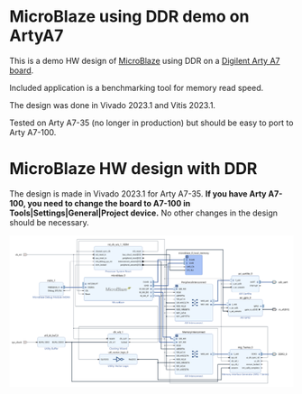 # MicroBlaze using DDR demo on ArtyA7

This is a demo HW design of [MicroBlaze](https://www.xilinx.com/products/design-tools/microblaze.html) using DDR on a [Digilent Arty A7 board](https://digilent.com/shop/arty-a7-100t-artix-7-fpga-development-board/).

Included application is a benchmarking tool for memory read speed.

The design was done in Vivado 2023.1 and Vitis 2023.1.

Tested on Arty A7-35 (no longer in production) but should be easy to port to Arty A7-100.

# MicroBlaze HW design with DDR

The design is made in Vivado 2023.1 for Arty A7-35.
**If you have Arty A7-100, you need to change the board to A7-100 in Tools|Settings|General|Project device.** No other changes in the design should be necessary.



![](ArtyA7_MicroBlaze_demo_hw/block_design.png)
